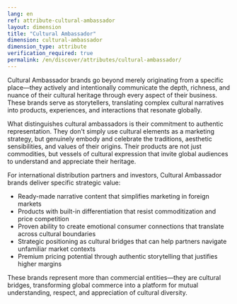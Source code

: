 ```yaml
---
lang: en
ref: attribute-cultural-ambassador
layout: dimension
title: "Cultural Ambassador"
dimension: cultural-ambassador
dimension_type: attribute
verification_required: true
permalink: /en/discover/attributes/cultural-ambassador/
---
```


Cultural Ambassador brands go beyond merely originating from a specific place—they actively and intentionally communicate the depth, richness, and nuance of their cultural heritage through every aspect of their business. These brands serve as storytellers, translating complex cultural narratives into products, experiences, and interactions that resonate globally.

What distinguishes cultural ambassadors is their commitment to authentic representation. They don't simply use cultural elements as a marketing strategy, but genuinely embody and celebrate the traditions, aesthetic sensibilities, and values of their origins. Their products are not just commodities, but vessels of cultural expression that invite global audiences to understand and appreciate their heritage.

For international distribution partners and investors, Cultural Ambassador brands deliver specific strategic value:
- Ready-made narrative content that simplifies marketing in foreign markets
- Products with built-in differentiation that resist commoditization and price competition
- Proven ability to create emotional consumer connections that translate across cultural boundaries
- Strategic positioning as cultural bridges that can help partners navigate unfamiliar market contexts
- Premium pricing potential through authentic storytelling that justifies higher margins

These brands represent more than commercial entities—they are cultural bridges, transforming global commerce into a platform for mutual understanding, respect, and appreciation of cultural diversity.
